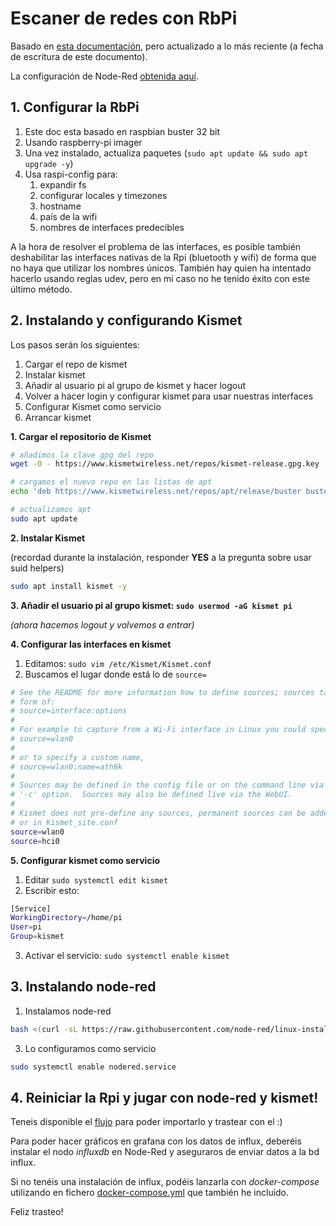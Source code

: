 # Escaner de redes con RbPi

Basado en [esta documentación](https://pimylifeup.com/raspberry-pi-network-scanner/), pero actualizado a lo más reciente (a fecha de escritura de este documento).

La configuración de Node-Red [obtenida aquí](https://nodered.org/docs/user-guide/runtime/securing-node-red).

## 1. Configurar la RbPi

1. Este doc esta basado en raspbian buster 32 bit
2. Usando raspberry-pi imager
3. Una vez instalado, actualiza paquetes (`sudo apt update && sudo apt upgrade -y`)
4. Usa raspi-config para:
   1. expandir fs
   2. configurar locales y timezones
   3. hostname
   4. país de la wifi
   5. nombres de interfaces predecibles

A la hora de resolver el problema de las interfaces, es posible también deshabilitar las interfaces nativas de la Rpi (bluetooth y wifi) de forma que no haya que utilizar los nombres únicos. También hay quien ha intentado hacerlo usando reglas udev, pero en mi caso no he tenido éxito con este último método.


## 2. Instalando y configurando Kismet

Los pasos serán los siguientes:
1. Cargar el repo de kismet
2. Instalar kismet
3. Añadir al usuario pi al grupo de kismet y hacer logout
4. Volver a hacer login y configurar kismet para usar nuestras interfaces
5. Configurar Kismet como servicio
6. Arrancar kismet

**1. Cargar el repositorio de Kismet**

```bash
# añadimos la clave gpg del repo
wget -O - https://www.kismetwireless.net/repos/kismet-release.gpg.key | sudo apt-key add -

# cargamos el nuevo repo en las listas de apt
echo 'deb https://www.kismetwireless.net/repos/apt/release/buster buster main' | sudo tee /etc/apt/sources.list.d/kismet.list

# actualizamos apt
sudo apt update
```

**2. Instalar Kismet**

(recordad durante la instalación, responder **YES** a la pregunta sobre usar suid helpers)

```bash
sudo apt install kismet -y
```


**3. Añadir el usuario pi al grupo kismet: `sudo usermod -aG kismet pi`**

*(ahora hacemos logout y volvemos a entrar)*

**4. Configurar las interfaces en kismet**

1. Editamos: `sudo vim /etc/Kismet/Kismet.conf`
2. Buscamos el lugar donde está lo de `source=`
```bash
# See the README for more information how to define sources; sources take the
# form of:
# source=interface:options
#
# For example to capture from a Wi-Fi interface in Linux you could specify:
# source=wlan0
#
# or to specify a custom name,
# source=wlan0:name=ath9k
#
# Sources may be defined in the config file or on the command line via the 
# '-c' option.  Sources may also be defined live via the WebUI.
#
# Kismet does not pre-define any sources, permanent sources can be added here
# or in Kismet_site.conf
source=wlan0
source=hci0
```


**5. Configurar kismet como servicio**

1. Editar `sudo systemctl edit kismet`
2. Escribir esto:
```bash
[Service]
WorkingDirectory=/home/pi
User=pi
Group=kismet
```
3. Activar el servicio: `sudo systemctl enable kismet`


## 3. Instalando node-red

1. Instalamos node-red
```bash
bash <(curl -sL https://raw.githubusercontent.com/node-red/linux-installers/master/deb/update-nodejs-and-nodered)
```
3. Lo configuramos como servicio
```bash
sudo systemctl enable nodered.service
```


## 4. Reiniciar la Rpi y jugar con node-red y kismet!

Teneis disponible el [flujo](./flows.json) para poder importarlo y trastear con el :)

Para poder hacer gráficos en grafana con los datos de influx, deberéis instalar el nodo *influxdb* en Node-Red y aseguraros de enviar datos a la bd influx.

Si no tenéis una instalación de influx, podéis lanzarla con *docker-compose* utilizando en fichero [docker-compose.yml](./docker-compose.yml) que también he incluido.

Feliz trasteo!